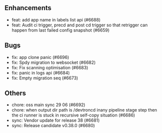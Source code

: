 ## Enhancements
- feat: add app name in labels list api (#6688)
- feat: Audit ci trigger, precd and post cd trigger so that retrigger can happen from last failed config snapshot  (#6659)
## Bugs
- fix: app clone panic (#6696)
- fix: Spdy migration to websocket (#6682)
- fix: Fix scanning optimisation (#6683)
- fix: panic in logs api (#6684)
- fix: Empty migration seq (#6673)
## Others
- chore: oss main sync 29 06 (#6692)
- chore: when output dir path is /devtroncd inany pipeline stage step then the ci runner is stuck in recursive self-copy situation  (#6686)
- sync: Vendor update for release 38 (#6681)
- sync: Release candidate v0.38.0 (#6680)

